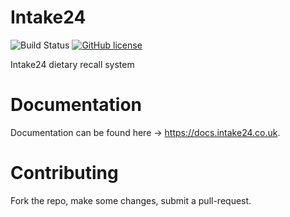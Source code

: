 # Intake24

![Build Status](https://github.com/MRC-Epid-it24/intake24/workflows/CI/badge.svg)
[![GitHub license](https://img.shields.io/github/license/MRC-Epid-it24/intake24)](https://github.com/MRC-Epid-it24/intake24/blob/master/LICENSE)

Intake24 dietary recall system

# Documentation

Documentation can be found here -> https://docs.intake24.co.uk.

# Contributing

Fork the repo, make some changes, submit a pull-request.
